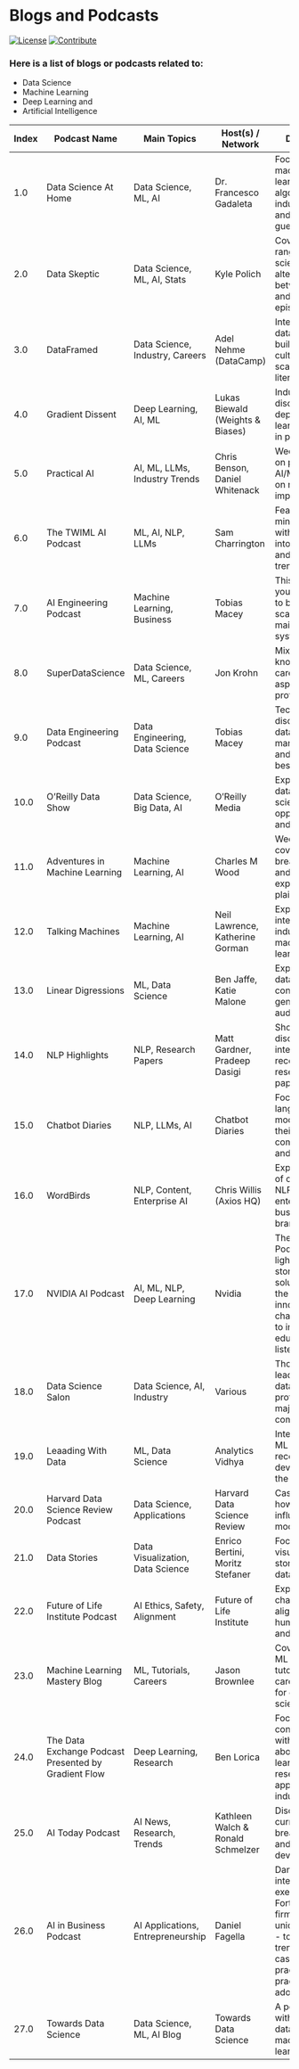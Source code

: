 # Blogs and Podcasts

[![License](https://img.shields.io/badge/License-CC0%201.0%20Universal-brightgreen.svg?style=flat-square)](https://github.com/66daysofdata/License)
[![Contribute](https://img.shields.io/badge/PRs-Contributions%20are%20Welcome-blue.svg?style=flat-square)](https://github.com/66daysofdata/Welcome-to-the-community)

### Here is a list of blogs or podcasts related to: 

- Data Science 
- Machine Learning
- Deep Learning and
- Artificial Intelligence

| Index | Podcast Name                | Main Topics                        | Host(s) / Network                | Description                                                                                   | Web Link                                                                                      |
|-------|----------------------------|----------------------------------|---------------------------------|----------------------------------------------------------------------------------------------|----------------------------------------------------------------------------------------------|
| 1.0   | Data Science At Home        | Data Science, ML, AI              | Dr. Francesco Gadaleta           | Focuses on AI, machine learning, and algorithms, with industry insights and expert guests.   | [datascienceathome.com](https://datascienceathome.com/)                            |
| 2.0   | Data Skeptic                | Data Science, ML, AI, Stats      | Kyle Polich                     | Covers a wide range of data science topics, alternating between short and in-depth episodes. | [dataskeptic.com](https://dataskeptic.com/podcast)                                        |
| 3.0   | DataFramed                  | Data Science, Industry, Careers  | Adel Nehme (DataCamp)           | Interviews with data leaders on building data cultures and scaling data literacy.            | [datacamp.com/podcast](https://www.datacamp.com/community/podcast)                 |
| 4.0   | Gradient Dissent            | Deep Learning, AI, ML            | Lukas Biewald (Weights & Biases)| Industry leaders discuss deploying deep learning models in production.                       | [weightsandbiases.com/gradient-dissent](https://wandb.ai/site/resources/podcast/)     |
| 5.0   | Practical AI                | AI, ML, LLMs, Industry Trends    | Chris Benson, Daniel Whitenack  | Weekly episodes on practical AI/ML, focusing on real-world implementations.                   | [practicalai.fm](https://practicalai.fm/)                                            |
| 6.0   | The TWIML AI Podcast        | ML, AI, NLP, LLMs                | Sam Charrington                 | Features top minds in ML/AI, with deep dives into research and industry trends.              | [twimlai.com](https://twimlai.com/podcast/twimlai/)                                               |
| 7.0   | AI Engineering Podcast      | Machine Learning, Business       | Tobias Macey                    | This show is your guidebook to building scalable and maintainable AI systems.         | [AI Engineering Podcast.com](https://www.aiengineeringpodcast.com/)                                               |
| 8.0   | SuperDataScience            | Data Science, ML, Careers        | Jon Krohn                 | Mixes technical know-how with career advice for aspiring data professionals.                 | [superdatascience.com](https://www.superdatascience.com/podcast)                            |
| 9.0   | Data Engineering Podcast    | Data Engineering, Data Science   | Tobias Macey                    | Technical discussions on data management and engineering best practices.                     | [dataengineeringpodcast.com](https://www.dataengineeringpodcast.com/)                       |
| 10.0   | O’Reilly Data Show          | Data Science, Big Data, AI       | O’Reilly Media                  | Explores big data, data science, and AI opportunities and techniques.                        | [oreilly data-show-podcast](https://www.oreilly.com/radar/topics/oreilly-data-show-podcast/)    |
| 11.0  | Adventures in Machine Learning| Machine Learning, AI           | Charles M Wood                  | Weekly podcast covering ML breakthroughs and resources, explained in plain English.         | [adventuresinmachinelearning.com](https://adventuresinmachinelearning.com/)                  |
| 12.0  | Talking Machines            | Machine Learning, AI             | Neil Lawrence, Katherine Gorman | Expert interviews and industry news in machine learning.                                    | [talkingmachines.fm](https://www.talkingmachines.fm/)                                  |
| 13.0  | Linear Digressions          | ML, Data Science                 | Ben Jaffe, Katie Malone         | Explains ML and data science concepts for a general audience.                               | [lineardigressions.com](https://lineardigressions.com/)                                    |
| 14.0  | NLP Highlights              | NLP, Research Papers             | Matt Gardner, Pradeep Dasigi    | Short discussions and interviews on recent NLP research and papers.                         | [allenai.org/podcasts](https://allenai.org/podcasts)                                   |
| 15.0  | Chatbot Diaries             | NLP, LLMs, AI                   | Chatbot Diaries                 | Focuses on language models, AI, and their impact on communication and education.            | [chatbotdiaries.com](https://chatbotdiaries.com/)                                          |
| 16.0  | WordBirds                   | NLP, Content, Enterprise AI      | Chris Willis (Axios HQ)         | Explores the role of content and NLP in enterprise business and branding.                   | [axios.com/wordbirds](https://www.acrolinx.com/wordbirds-podcast/)                    |
| 17.0  | NVIDIA AI Podcast           | AI, ML, NLP, Deep Learning       | Nvidia                  | The NVIDIA AI Podcast shines a light on the stories and solutions behind the most innovative changes, helping to inspire and educate listeners | [Nvidia AI Podcast](https://ai-podcast.nvidia.com/)                                              |
| 18.0  | Data Science Salon          | Data Science, AI, Industry       | Various                        | Thought leadership from data professionals at major companies.                             | [datascience.salon/podcast](https://www.datascience.salon/podcast/)                  |
| 19.0  | Leaading With Data          | ML, Data Science                | Analytics Vidhya               | Interviews with ML experts on recent developments in the field.                            | [Leading with Data](https://www.analyticsvidhya.com/events/leading-with-data/?ref=global_footer)                                            |
| 20.0  | Harvard Data Science Review Podcast | Data Science, Applications | Harvard Data Science Review    | Case studies on how data influences the modern world.                                      | [hdsr.mitpress.mit.edu/podcast](https://hdsr.mitpress.mit.edu/podcast)                     |
| 21.0  | Data Stories                | Data Visualization, Data Science | Enrico Bertini, Moritz Stefaner | Focuses on data visualization and storytelling in data science.                            | [datastori.es](https://datastori.es/)                                                      |
| 22.0  | Future of Life Institute Podcast   | AI Ethics, Safety, Alignment     | Future of Life Institute | Explores challenges in aligning AI with human values and goals.                          | [Future of Life Podcast](https://futureoflife.org/project/future-of-life-institute-podcast/)                         |
| 23.0  | Machine Learning Mastery Blog | ML, Tutorials, Careers         | Jason Brownlee                  | Covers practical ML techniques, tutorials, and career strategies for data scientists.        | [machinelearningmastery.com/blog](https://machinelearningmastery.com/blog/)          |
| 24.0  | The Data Exchange Podcast Presented by Gradient Flow     | Deep Learning, Research          | Ben Lorica                      | Focuses on converstaions with leaders about deep learning research, applications, and industry trends.                        | [The Data Exchange Podcast](https://gradientflow.com/podcast/)      |
| 25.0  | AI Today Podcast             | AI News, Research, Trends        | Kathleen Walch & Ronald Schmelzer                         | Discusses current AI news, breakthroughs, and industry developments.                        | [AI Today Podcast](https://www.cognilytica.com/aitoday/)                                        |
| 26.0  | AI in Business Podcast       | AI Applications, Entrepreneurship| Daniel Fagella                  | Daniel Faggella interviews top AI executives from Fortune 500 firms and unicorn startups - to uncover trends, use-cases, and best practices for practical AI adoption.                             | [aiinbusiness.com/podcast](https://podcast.emerj.com/)                            |
| 27.0  | Towards Data Science        | Data Science, ML, AI  Blog| Towards Data Science            | A popular blog with articles on data science, machine learning, and AI.                    | [Towards Data Science Blog](https://towardsdatascience.com/)        |                        |


